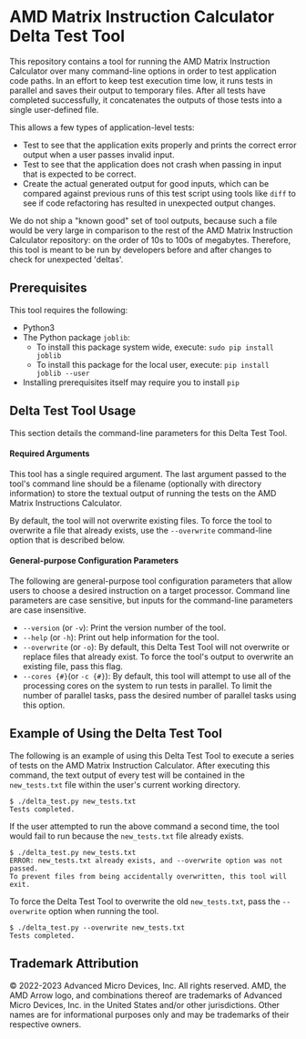 AMD Matrix Instruction Calculator Delta Test Tool
=====================================================================================
This repository contains a tool for running the AMD Matrix Instruction Calculator over many command-line options in order to test application code paths. In an effort to keep test execution time low, it runs tests in parallel and saves their output to temporary files. After all tests have completed successfully, it concatenates the outputs of those tests into a single user-defined file.

This allows a few types of application-level tests:
 * Test to see that the application exits properly and prints the correct error output when a user passes invalid input.
 * Test to see that the application does not crash when passing in input that is expected to be correct.
 * Create the actual generated output for good inputs, which can be compared against previous runs of this test script using tools like `diff` to see if code refactoring has resulted in unexpected output changes.

We do not ship a "known good" set of tool outputs, because such a file would be very large in comparison to the rest of the AMD Matrix Instruction Calculator repository: on the order of 10s to 100s of megabytes.
Therefore, this tool is meant to be run by developers before and after changes to check for unexpected 'deltas'.

Prerequisites
-------------------------------------------------------------------------------------
This tool requires the following:
* Python3
* The Python package `joblib`:
    * To install this package system wide, execute: `sudo pip install joblib`
    * To install this package for the local user, execute: `pip install joblib --user`
* Installing prerequisites itself may require you to install `pip`

Delta Test Tool Usage
-------------------------------------------------------------------------------------
This section details the command-line parameters for this Delta Test Tool.

#### Required Arguments
This tool has a single required argument.
The last argument passed to the tool's command line should be a filename (optionally with directory information) to store the textual output of running the tests on the AMD Matrix Instructions Calculator.

By default, the tool will not overwrite existing files.
To force the tool to overwrite a file that already exists, use the `--overwrite` command-line option that is described below.

#### General-purpose Configuration Parameters
The following are general-purpose tool configuration parameters that allow users to choose a desired instruction on a target processor.
Command line parameters are case sensitive, but inputs for the command-line parameters are case insensitive.

* `--version` (or `-v`): Print the version number of the tool.
* `--help` (or `-h`): Print out help information for the tool.
* `--overwrite` (or `-o`): By default, this Delta Test Tool will not overwrite or replace files that already exist. To force the tool's output to overwrite an existing file, pass this flag.
* `--cores {#}`(or `-c {#}`): By default, this tool will attempt to use all of the processing cores on the system to run tests in parallel. To limit the number of parallel tasks, pass the desired number of parallel tasks using this option.

Example of Using the Delta Test Tool
-------------------------------------------------------------------------------------
The following is an example of using this Delta Test Tool to execute a series of tests on the AMD Matrix Instruction Calculator.
After executing this command, the text output of every test will be contained in the `new_tests.txt` file within the user's current working directory.
``` 
$ ./delta_test.py new_tests.txt
Tests completed.
```

If the user attempted to run the above command a second time, the tool would fail to run because the `new_tests.txt` file already exists.
```
$ ./delta_test.py new_tests.txt
ERROR: new_tests.txt already exists, and --overwrite option was not passed.
To prevent files from being accidentally overwritten, this tool will exit.
```

To force the Delta Test Tool to overwrite the old `new_tests.txt`, pass the `--overwrite` option when running the tool.
```
$ ./delta_test.py --overwrite new_tests.txt
Tests completed.
```

Trademark Attribution
-------------------------------------------------------------------------------------
&copy; 2022-2023 Advanced Micro Devices, Inc. All rights reserved. AMD, the AMD Arrow logo, and combinations thereof are trademarks of Advanced Micro Devices, Inc. in the United States and/or other jurisdictions. Other names are for informational purposes only and may be trademarks of their respective owners.

